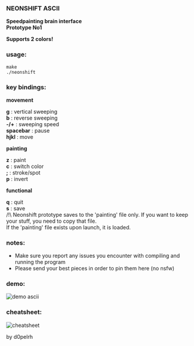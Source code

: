 ### NEONSHIFT ASCII

**Speedpainting brain interface**\
**Prototype No1**

**Supports 2 colors!**

### usage:

```
make
./neonshift
```

### key bindings:

**movement**

**g** : vertical sweeping\
**b** : reverse sweeping\
**-/+** : sweeping speed\
**spacebar** : pause\
**hjkl** : move

**painting**

**z** : paint\
**c** : switch color\
**;** : stroke/spot\
**p** : invert

**functional**

**q** : quit\
**s** : save\
/!\ Neonshift prototype saves to the 'painting' file only. If you want to keep your stuff, you need to copy that file.\
If the 'painting' file exists upon launch, it is loaded.

### notes:

- Make sure you report any issues you encounter with compiling and running the program
- Please send your best pieces in order to pin them here (no nsfw)

### demo:

![demo ascii](https://raw.githubusercontent.com/d0pelrh/neonshift/main/demo_ascii.png)

### cheatsheet:

![cheatsheet](https://raw.githubusercontent.com/d0pelrh/neonshift/main/neonshift_cheatsheet.png)

by d0pelrh
